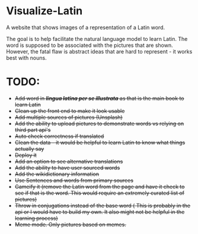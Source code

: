 # Visualize-Latin
A website that shows images of a representation of a Latin word.

The goal is to help facilitate the natural language model to learn Latin. The word is supposed to be associated with the pictures that are shown. However, the fatal flaw is abstract ideas that are hard to represent - it works best with nouns. 

# TODO:

- <strike>Add word in ***lingua latina per se illustrata*** as that is the main book to learn Latin
-  <strike>Clean up the front end to make it look usable
-  Add multiple sources of pictures (Unsplash) 
- Add the ability to upload pictures to demonstrate words vs relying on third part api's 
- Auto check correctness if translated
- Clean the data - it would be helpful to learn Latin to know what things actually say
- Deploy it
- Add an option to see alternative translations
- Add the ability to have user sourced words
- Add the wikidictionary information 
- Use Sentences and words from primary sources
- Gameify it (remove the Latin word from the page and have it check  to see if that is the word. This would require an extremely curated list of pictures)
- Throw in conjugations instead of the base word ( This is probably in the api or I would have to build my own. It also might not be helpful in the learning process)
- Meme mode. Only pictures based on memes.  
